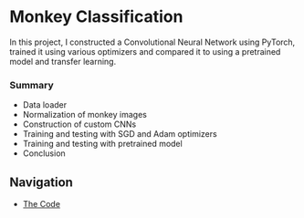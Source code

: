 # Monkey Classification
In this project, I constructed a Convolutional Neural Network using PyTorch,
trained it using various optimizers and compared it to using a pretrained model and transfer learning.

### Summary
- Data loader
- Normalization of monkey images
- Construction of custom CNNs
- Training and testing with SGD and Adam optimizers
- Training and testing with pretrained model
- Conclusion

## Navigation
- [The Code](monkey-classification.ipynb)
